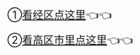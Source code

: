 <p><font size="5">①<a href="http://theyiqilai.com/?t/13.html" target="_self" title="" class="selected">看经区点这里</a>👈</font><span style="font-size: x-large;">👈</span></p><p><font size="5">②<a href="http://theyiqilai.com/?t/15.html" target="_self" title="">看高区市里点这里</a></font><span style="font-size: x-large;">👈</span><span style="font-size: x-large;">👈</span></p>
